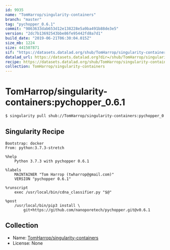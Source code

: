 ```yaml
---
id: 9935
name: "TomHarrop/singularity-containers"
branch: "master"
tag: "pychopper_0.6.1"
commit: "9863633dab653d12e138228e5a9ba491b88de3e5"
version: "2dc7b13692543bbe86fe95442fd8a7d1"
build_date: "2019-06-21T06:30:04.015Z"
size_mb: 1224
size: 441507871
sif: "https://datasets.datalad.org/shub/TomHarrop/singularity-containers/pychopper_0.6.1/2019-06-21-9863633d-2dc7b136/2dc7b13692543bbe86fe95442fd8a7d1.simg"
datalad_url: https://datasets.datalad.org?dir=/shub/TomHarrop/singularity-containers/pychopper_0.6.1/2019-06-21-9863633d-2dc7b136/
recipe: https://datasets.datalad.org/shub/TomHarrop/singularity-containers/pychopper_0.6.1/2019-06-21-9863633d-2dc7b136/Singularity
collection: TomHarrop/singularity-containers
---
```


# TomHarrop/singularity-containers:pychopper_0.6.1

```bash
$ singularity pull shub://TomHarrop/singularity-containers:pychopper_0.6.1
```

## Singularity Recipe

```singularity
Bootstrap: docker
From: python:3.7.3-stretch

%help
    Python 3.7.3 with pychopper 0.6.1
    
%labels
    MAINTAINER "Tom Harrop (twharrop@gmail.com)"
    VERSION "pychopper 0.6.1"

%runscript
    exec /usr/local/bin/cdna_classifier.py "$@"

%post
    /usr/local/bin/pip3 install \
        git+https://github.com/nanoporetech/pychopper.git@v0.6.1
```

## Collection

 - Name: [TomHarrop/singularity-containers](https://github.com/TomHarrop/singularity-containers)
 - License: None

